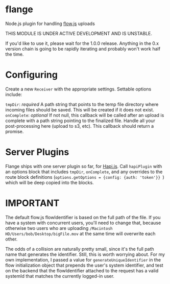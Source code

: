 # flange
Node.js plugin for handling [flow.js](https://github.com/flowjs/flow.js) uploads

THIS MODULE IS UNDER ACTIVE DEVELOPMENT AND IS UNSTABLE.

If you'd like to use it, please wait for the 1.0.0 release. Anything in the 0.x version
chain is going to be rapidly iterating and probably won't work half the time.

# Configuring

Create a new `Receiver` with the appropriate settings. Settable options include:

`tmpDir`: *required* A path string that points to the temp file directory where incoming
files should be saved. This will be created if it does not exist.
`onComplete`: *optional* If not null, this callback will be called after an upload is
complete with a path string pointing to the finalized file. Handle all your post-processing
here (upload to s3, etc). This callback should return a promise.

# Server Plugins

Flange ships with one server plugin so far, for [Hapi.js](http://hapijs.com/). Call `hapiPlugin`
with an options block that includes `tmpDir`, `onComplete`, and any overrides to the route
block definitions (`options.getOptions = {config: {auth: 'token'}} `) which will be deep
copied into the blocks.

# IMPORTANT
The default flow.js flowIdentifier is based on the full path of the file. If you have a
system with concurrent users, you'll need to change that, because otherwise two users who are
uploading `/Macintosh HD/Users/bob/Desktop/bigFile.mov` at the same time will overwrite each
other.

The odds of a collision are naturally pretty small, since it's the full path name that generates
the identifier. Still, this is worth worrying about. For my own implementation, I passed a value
for `generateUniqueIdentifier` in the flow initialization object that prepends the user's system
identifier, and test on the backend that the flowIdentifier attached to the request has a valid
systemId that matches the currently logged-in user.
